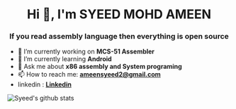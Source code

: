 <h1 align="center">Hi 👋, I'm SYEED MOHD AMEEN</h1>
<h3 align="center">If you read assembly language then everything is open source</h3>



- 🔭 I’m currently working on **MCS-51 Assembler**
- 🌱 I’m currently learning **Android**
- 💬 Ask me about **x86 assembly and System programing**
- 📫 How to reach me: **ameensyeed2@gmail.com**
- linkedin : [**Linkedin**](https://www.linkedin.com/in/syeed-mohd-ameen-13641a1b4/)

![Syeed's github stats](https://github-readme-stats.vercel.app/api/?username=syeedameen&theme=prussian&show_icons=true&count_private=true)
